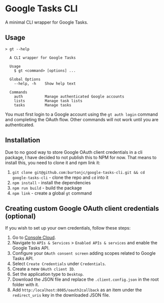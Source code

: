 # Google Tasks CLI
A minimal CLI wrapper for Google Tasks.

## Usage
```
> gt --help

  A CLI wrapper for Google Tasks

  Usage
    $ gt <command> [options] ...

  Global Options
    --help, -h    Show help text

  Commands
    auth          Manage authenticated Google accounts
    lists         Manage task lists
    tasks         Manage tasks
```

You must first login to a Google account using the `gt auth login` command and completing the OAuth flow. Other commands will not work until you are authenticated.

## Installation
Due to no good way to store Google OAuth client credentials in a cli package, I have decided to not publish this to NPM for now. That means to install this, you need to clone it and npm link it:
1. `git clone git@github.com:burtonjc/google-tasks-cli.git && cd google-tasks-cli` - clone the repo and `cd` into it
2. `npm install` - install the dependencies
3. `npm run build` - build the package
4. `npm link` - create a global `gt` command

## Creating custom Google OAuth client credentials (optional)
If you wish to set up your own credentials, follow these steps:

1. Go to [Console Cloud](https://console.cloud.google.com/).
2. Navigate to `APIs & Services` > `Enabled APIs & services` and enable the Google Tasks API.
3. Configure your `OAuth consent screen` adding scopes related to Google Tasks API.
4. Select `Create Credentials` under `Credentials`.
5. Create a new `OAuth client ID`.
6. Set the application type to `Desktop`.
7. Download the JSON file and replace the `.client.config.json` in the root folder with it.
8. Add `http:/localhost:8085/oauth2callback` as an item under the `redirect_uris` key in the downloaded JSON file.

